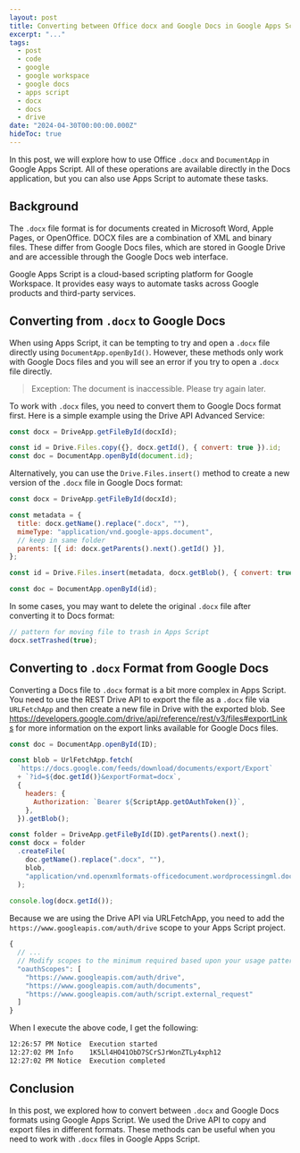 ```yaml
---
layout: post
title: Converting between Office docx and Google Docs in Google Apps Script
excerpt: "..."
tags:
  - post
  - code
  - google
  - google workspace
  - google docs
  - apps script
  - docx
  - docs
  - drive
date: "2024-04-30T00:00:00.000Z"
hideToc: true
---
```


In this post, we will explore how to use Office `.docx` and `DocumentApp` in Google Apps Script. All of these operations are available directly in the Docs application, but you can also use Apps Script to automate these tasks.

## Background

The `.docx` file format is for documents created in Microsoft Word, Apple Pages, or OpenOffice. DOCX files are a combination of XML and binary files. These differ from Google Docs files, which are stored in Google Drive and are accessible through the Google Docs web interface.

Google Apps Script is a cloud-based scripting platform for Google Workspace. It provides easy ways to automate tasks across Google products and third-party services.

## Converting from `.docx` to Google Docs

When using Apps Script, it can be tempting to try and open a `.docx` file directly using `DocumentApp.openById()`. However, these methods only work with Google Docs files and you will see an error if you try to open a `.docx` file directly.

> Exception: The document is inaccessible. Please try again later.

To work with `.docx` files, you need to convert them to Google Docs format first. Here is a simple example using the Drive API Advanced Service:

```javascript
const docx = DriveApp.getFileById(docxId);

const id = Drive.Files.copy({}, docx.getId(), { convert: true }).id;
const doc = DocumentApp.openById(document.id);
```

Alternatively, you can use the `Drive.Files.insert()` method to create a new version of the `.docx` file in Google Docs format:

```javascript
const docx = DriveApp.getFileById(docxId);

const metadata = {
  title: docx.getName().replace(".docx", ""),
  mimeType: "application/vnd.google-apps.document",
  // keep in same folder
  parents: [{ id: docx.getParents().next().getId() }],
};

const id = Drive.Files.insert(metadata, docx.getBlob(), { convert: true }).id;

const doc = DocumentApp.openById(id);
```

In some cases, you may want to delete the original `.docx` file after converting it to Docs format:

```javascript
// pattern for moving file to trash in Apps Script
docx.setTrashed(true);
```

## Converting to `.docx` Format from Google Docs

Converting a Docs file to `.docx` format is a bit more complex in Apps Script. You need to use the REST Drive API to export the file as a `.docx` file via `URLFetchApp` and then create a new file in Drive with the exported blob. See https://developers.google.com/drive/api/reference/rest/v3/files#exportLinks for more information on the export links available for Google Docs files.

```javascript
const doc = DocumentApp.openById(ID);

const blob = UrlFetchApp.fetch(
  `https://docs.google.com/feeds/download/documents/export/Export`
  + `?id=${doc.getId()}&exportFormat=docx`, 
  {
    headers: {
      Authorization: `Bearer ${ScriptApp.getOAuthToken()}`,
    },
  }).getBlob();

const folder = DriveApp.getFileById(ID).getParents().next();
const docx = folder
  .createFile(
    doc.getName().replace(".docx", ""),
    blob,
    "application/vnd.openxmlformats-officedocument.wordprocessingml.document"
  );
  
console.log(docx.getId());
```

Because we are using the Drive API via URLFetchApp, you need to add the `https://www.googleapis.com/auth/drive` scope to your Apps Script project.

```js
{
  // ...
  // Modify scopes to the minimum required based upon your usage patterns
  "oauthScopes": [
    "https://www.googleapis.com/auth/drive",
    "https://www.googleapis.com/auth/documents",
    "https://www.googleapis.com/auth/script.external_request"
  ]
}
```

When I execute the above code, I get the following:

```sh
12:26:57 PM	Notice	Execution started
12:27:02 PM	Info	1K5Ll4HO41ObD7SCrSJrWonZTLy4xph12
12:27:02 PM	Notice	Execution completed
```

## Conclusion

In this post, we explored how to convert between `.docx` and Google Docs formats using Google Apps Script. We used the Drive API to copy and export files in different formats. These methods can be useful when you need to work with `.docx` files in Google Apps Script.
